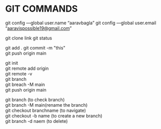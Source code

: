 
<h1> GIT COMMANDS </h1>

git config —global user.name “aaravbagla”
git config —global user.email “aaravispossible19@gmail.com”


git clone link
git status



git add .
git commit -m "this"
<br>
git push origin main
<br>

git init
<br>
git remote add origin  <!-- link -->
<br>
git remote -v
<br>
git branch
<br>
git breach -M main
<br>
git push origin main
<br>


git branch  (to check branch)
<br>
git branch -M main(rename the branch)
<br>
git checkout branchname (to navigate)
<br>
git checkout -b name (to create a new branch)
<br>
git branch -d naem (to delete)
<br>
